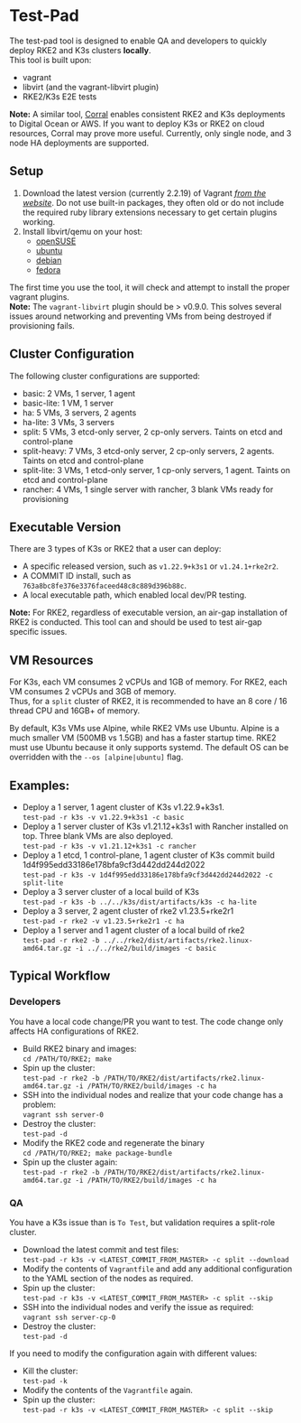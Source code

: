 # Test-Pad
The test-pad tool is designed to enable QA and developers to quickly deploy RKE2 and K3s clusters **locally**.  
This tool is built upon:
- vagrant
- libvirt (and the vagrant-libvirt plugin)
- RKE2/K3s E2E tests

**Note:** A similar tool, [Corral](https://github.com/rancherlabs/corral) enables consistent RKE2 and K3s deployments to Digital Ocean or AWS. If you want to deploy K3s or RKE2 on cloud resources, Corral may prove more useful. Currently, only single node, and 3 node HA deployments are supported.

## Setup 
1) Download the latest version (currently 2.2.19) of Vagrant [*from the website*](https://www.vagrantup.com/downloads). Do not use built-in packages, they often old or do not include the required ruby library extensions necessary to get certain plugins working.
2) Install libvirt/qemu on your host:  
    - [openSUSE](https://documentation.suse.com/sles/15-SP1/html/SLES-all/cha-vt-installation.html)
    - [ubuntu](https://ubuntu.com/server/docs/virtualization-libvirt)
    - [debian](https://wiki.debian.org/KVM#Installation)
    - [fedora](https://developer.fedoraproject.org/tools/virtualization/installing-libvirt-and-virt-install-on-fedora-linux.html)

The first time you use the tool, it will check and attempt to install the proper vagrant plugins.  
**Note:** The `vagrant-libvirt` plugin should be > v0.9.0. This solves several issues around networking and preventing VMs from being destroyed if provisioning fails.

## Cluster Configuration
The following cluster configurations are supported:
- basic:        2 VMs, 1 server, 1 agent
- basic-lite:   1 VM,  1 server
- ha:           5 VMs, 3 servers, 2 agents
- ha-lite:      3 VMs, 3 servers
- split:        5 VMs, 3 etcd-only server, 2 cp-only servers. Taints on etcd and control-plane
- split-heavy:  7 VMs, 3 etcd-only server, 2 cp-only servers, 2 agents. Taints on etcd and control-plane
- split-lite:   3 VMs, 1 etcd-only server, 1 cp-only servers, 1 agent. Taints on etcd and control-plane
- rancher:      4 VMs, 1 single server with rancher, 3 blank VMs ready for provisioning

## Executable Version
There are 3 types of K3s or RKE2 that a user can deploy:
- A specific released version, such as `v1.22.9+k3s1` or `v1.24.1+rke2r2`.
- A COMMIT ID install, such as `763a8bc8fe376e3376faceed48c8c889d396b88c`.
- A local executable path, which enabled local dev/PR testing.

**Note:** For RKE2, regardless of executable version, an air-gap installation of RKE2 is conducted. This 
tool can and should be used to test air-gap specific issues. 

## VM Resources 
For K3s, each VM consumes 2 vCPUs and 1GB of memory. For RKE2, each VM consumes 2 vCPUs and 3GB of memory.  
Thus, for a `split` cluster of RKE2, it is recommended to have an 8 core / 16 thread CPU and 16GB+ of memory.

By default, K3s VMs use Alpine, while RKE2 VMs use Ubuntu. Alpine is a much smaller VM (500MB vs 1.5GB) and 
has a faster startup time. RKE2 must use Ubuntu because it only supports systemd. The default OS can be overridden
with the `--os [alpine|ubuntu]` flag.

## Examples:
- Deploy a 1 server, 1 agent cluster of K3s v1.22.9+k3s1.  
  `test-pad -r k3s -v v1.22.9+k3s1 -c basic`
-  Deploy a 1 server cluster of K3s v1.21.12+k3s1 with Rancher installed on top. Three blank VMs are also deployed.  
  `test-pad -r k3s -v v1.21.12+k3s1 -c rancher `
- Deploy a 1 etcd, 1 control-plane, 1 agent cluster of K3s commit build 1d4f995edd33186e178bfa9cf3d442dd244d2022  
  `test-pad -r k3s -v 1d4f995edd33186e178bfa9cf3d442dd244d2022 -c split-lite`  
- Deploy a 3 server cluster of a local build of K3s  
  `test-pad -r k3s -b ../../k3s/dist/artifacts/k3s -c ha-lite ` 
- Deploy a 3 server, 2 agent cluster of rke2 v1.23.5+rke2r1  
  `test-pad -r rke2 -v v1.23.5+rke2r1 -c ha`
- Deploy a 1 server and 1 agent cluster of a local build of rke2  
  `test-pad -r rke2 -b ../../rke2/dist/artifacts/rke2.linux-amd64.tar.gz -i ../../rke2/build/images -c basic`


## Typical Workflow
### Developers
You have a local code change/PR you want to test. The code change only affects HA configurations of RKE2.
- Build RKE2 binary and images:  
  `cd /PATH/TO/RKE2; make`
- Spin up the cluster:  
  `test-pad -r rke2 -b /PATH/TO/RKE2/dist/artifacts/rke2.linux-amd64.tar.gz -i /PATH/TO/RKE2/build/images -c ha`
- SSH into the individual nodes and realize that your code change has a problem:  
  `vagrant ssh server-0`
- Destroy the cluster:  
  `test-pad -d`
- Modify the RKE2 code and regenerate the binary  
  `cd /PATH/TO/RKE2; make package-bundle`
- Spin up the cluster again:  
  `test-pad -r rke2 -b /PATH/TO/RKE2/dist/artifacts/rke2.linux-amd64.tar.gz -i /PATH/TO/RKE2/build/images -c ha`


### QA
You have a K3s issue than is `To Test`, but validation requires a split-role cluster.  
- Download the latest commit and test files:  
  `test-pad -r k3s -v <LATEST_COMMIT_FROM_MASTER> -c split --download`
- Modify the contents of `Vagrantfile` and add any additional configuration to the YAML section of the nodes as required.  
- Spin up the cluster:  
  `test-pad -r k3s -v <LATEST_COMMIT_FROM_MASTER> -c split --skip`
- SSH into the individual nodes and verify the issue as required:  
  `vagrant ssh server-cp-0`
- Destroy the cluster:  
  `test-pad -d`

If you need to modify the configuration again with different values:
- Kill the cluster:  
  `test-pad -k`
- Modify the contents of the `Vagrantfile` again.
- Spin up the cluster:  
  `test-pad -r k3s -v <LATEST_COMMIT_FROM_MASTER> -c split --skip`